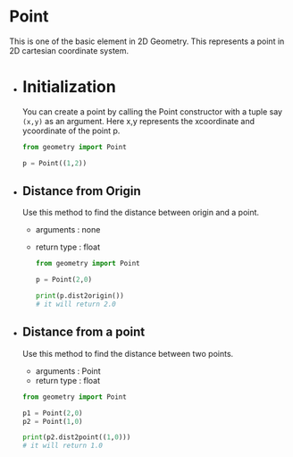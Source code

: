 # Point

This is one of the basic element in 2D Geometry. This represents a point in 2D cartesian coordinate system.

- # Initialization

  You can create a point by calling the Point constructor with a tuple say `(x,y)` as an argument. Here x,y represents the xcoordinate and ycoordinate of the point p.

  ```python
  from geometry import Point

  p = Point((1,2))
  ```

- ## Distance from Origin

  Use this method to find the distance between origin and a point.

  - arguments : none
  - return type : float

    ```python
    from geometry import Point

    p = Point(2,0)

    print(p.dist2origin())
    # it will return 2.0
    ```

- ## Distance from a point

  Use this method to find the distance between two points.

  - arguments : Point
  - return type : float

  ```python
  from geometry import Point

  p1 = Point(2,0)
  p2 = Point(1,0)

  print(p2.dist2point((1,0)))
  # it will return 1.0
  ```
